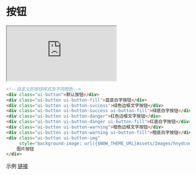 # 按钮

<iframe src="http://alidemo.yidake.com/Actui/button"></iframe>


````html
<!--自定义的按钮样式及不同颜色-->
<div class="ui-button">默认按钮</div>
<div class="ui-button ui-button-fill">蓝底白字按钮</div>
<div class="ui-button ui-button-success">绿色边框文字按钮</div>
<div class="ui-button ui-button-success ui-button-fill">绿底白字按钮</div>
<div class="ui-button ui-button-danger">红色边框文字按钮</div>
<div class="ui-button ui-button-danger ui-button-fill">红底白字按钮</div>
<div class="ui-button ui-button-warning">橙色边框文字按钮</div>
<div class="ui-button ui-button-warning ui-button-fill">橙底白字按钮</div>
<div class="ui-button ui-button-img" 
     style="background-image: url({$NOW_THEME_URL}Assets/Images/hnydcode.png?{$Think.ET_VERSION});width: 4rem;margin: .5rem auto 0;height: 4rem;">
	图片按钮
</div>
````

示例 [链接](http://alidemo.yidake.com/Actui/button)